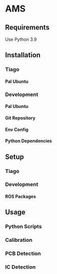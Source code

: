 # AMS

## Requirements
Use Python 3.9

## Installation

### Tiago

#### Pal Ubuntu

### Development

#### Pal Ubuntu

#### Git Repository

#### Env Config

#### Python Dependencies

## Setup

### Tiago

### Development

#### ROS Packages

## Usage

### Python Scripts

### Calibration

### PCB Detection

### IC Detection